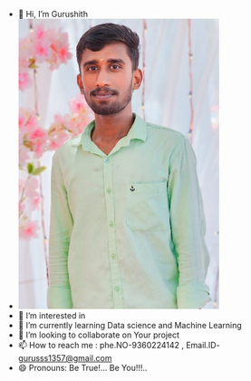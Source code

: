 - 👋 Hi, I’m Gurushith
- ![Gurushith](https://raw.githubusercontent.com/Gurudsml/Gurudsml/a2ee02201ffbc85ecfa8c1674d8b14818db7afbb/Gurushith.jpeg)
- 👀 I’m interested in 
- 🌱 I’m currently learning Data science and Machine Learning 
- 💞️ I’m looking to collaborate on Your project
- 📫 How to reach me : phe.NO-9360224142 , Email.ID- gurusss1357@gmail.com
- 😄 Pronouns: Be True!... Be You!!!..

<!---
Gurudsml/Gurudsml is a ✨ special ✨ repository because its `README.md` (this file) appears on your GitHub profile.
You can click the Preview link to take a look at your changes.
--->
